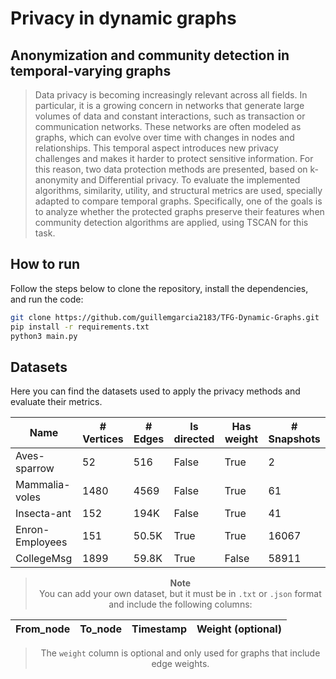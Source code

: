 # Privacy in dynamic graphs

## Anonymization and community detection in temporal-varying graphs
>Data privacy is becoming increasingly relevant across all fields. In particular, it is a
>growing concern in networks that generate large volumes of data and constant interactions, such
>as transaction or communication networks. These networks are often modeled as graphs, which
>can evolve over time with changes in nodes and relationships. This temporal aspect introduces
>new privacy challenges and makes it harder to protect sensitive information. For this reason, two
>data protection methods are presented, based on k-anonymity and Differential privacy. To evaluate
>the implemented algorithms, similarity, utility, and structural metrics are used, specially adapted to
>compare temporal graphs. Specifically, one of the goals is to analyze whether the protected graphs
>preserve their features when community detection algorithms are applied, using TSCAN for this task.

## How to run  
Follow the steps below to clone the repository, install the dependencies, and run the code:

```bash
git clone https://github.com/guillemgarcia2183/TFG-Dynamic-Graphs.git
pip install -r requirements.txt
python3 main.py
```

## Datasets
Here you can find the datasets used to apply the privacy methods and evaluate their metrics.

<div align="center">
  
| Name | # Vertices | # Edges | Is directed | Has weight | # Snapshots |
|-----------|-----------|-----------|-----------|-----------|-----------|
| Aves-sparrow | 52 | 516 | False | True | 2 | 
| Mammalia-voles | 1480 | 4569 | False | True | 61 | 
| Insecta-ant | 152 | 194K | False | True | 41 |
| Enron-Employees | 151 | 50.5K | True | True | 16067 | 
| CollegeMsg | 1899 | 59.8K | True | False | 58911 | 

> **Note**  
> You can add your own dataset, but it must be in `.txt` or `.json` format and include the following columns:

| From_node | To_node | Timestamp | Weight (optional) |
|-----------|---------|-----------|-------------------|

> The `weight` column is optional and only used for graphs that include edge weights.










